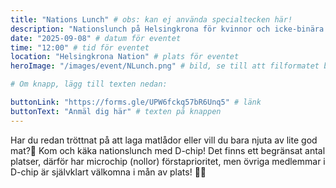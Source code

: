 ```yaml
---
title: "Nations Lunch" # obs: kan ej använda specialtecken här!
description: "Nationslunch på Helsingkrona för kvinnor och icke-binära 2025 på D-sektionen" # jag tror inte denna syns någonstans...?
date: "2025-09-08" # datum för eventet
time: "12:00" # tid för eventet
location: "Helsingkrona Nation" # plats för eventet
heroImage: "/images/event/NLunch.png" # bild, se till att filformatet blir rätt!

# Om knapp, lägg till texten nedan:

buttonLink: "https://forms.gle/UPW6fckq57bR6Unq5" # länk
buttonText: "Anmäl dig här" # texten på knappen
---
```


Har du redan tröttnat på att laga matlådor eller vill du bara njuta av lite god mat?🍴 Kom och käka nationslunch med D-chip! Det finns ett begränsat antal platser, därför har microchip (nollor) förstaprioritet, men övriga medlemmar i D-chip är självklart välkomna i mån av plats! 🥰💞
